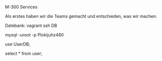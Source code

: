 M-300 Services

Als erstes haben wir die Teams gemacht und entschieden, was wir machen.

Datebank:
vagrant ssh DB

mysql -uroot -p
Plokijuhz480

use UserDB;

select * from user;
